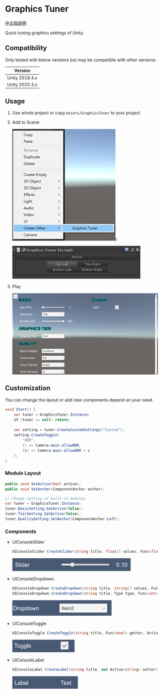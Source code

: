 # Graphics Tuner

[中文版說明](./README_tc.md)

Quick tuning graphics settings of Unity.

## Compatibility

Only tested with below versions but may be compatible with other versions.

| Version
|------
| Unity 2018.4.x
| Unity 2020.3.x

## Usage

1. Use whole project or copy `Assets/GraphicsTuner` to your project

2. Add to Scene

    ![Create](./readme_assets/create_instance.png))

    ![Anchor](./readme_assets/switch_anchor.png)

3. Play

    ![Run](./readme_assets/graphics_tuner.png)

## Customization

You can change the layout or add new components depend on your need.

```csharp
void Start() {
    var tuner = GraphicsTuner.Instance;
    if (tuner == null) return;

    var setting = tuner.CreateCustomSettings("Custom");
    setting.CreateToggle(
        "HDR",
        () => Camera.main.allowHDR,
        (v) => Camera.main.allowHDR = v
    );
}
```

### Module Layout

```csharp
public void SetActive(bool active);
public void SetAnchor(ComponentAnchor anchor);
```

```csharp
// Change setting of built-in modules
var tuner = GraphicsTuner.Instance;
tuner.BasicSetting.SetActive(false);
tuner.TierSetting.SetActive(false);
tuner.QualitySetting.SetAnchor(ComponentAnchor.Left);
```

### Components

+ UIConsoleSlider

    ```csharp
    UIConsoleSlider CreateSlider(string title, float[] values, Func<float> getter, Action<float> setter, Action<float> onChange = null);
    ```

    ![Slider](./readme_assets/slider.png)

+ UIConsoleDropdown

    ```csharp
    UIConsoleDropdown CreateDropdown(string title, string[] values, Func<int> getter, Action<int> setter, Action<int> onChange = null);
    UIConsoleDropdown CreateDropdown(string title, Type type, Func<int> getter, Action<int> setter, Action<int> onChange = null);
    ```

    ![Dropdown](./readme_assets/dropdown.png)

+ UIConsoleToggle

    ```csharp
    UIConsoleToggle CreateToggle(string title, Func<bool> getter, Action<bool> setter, Action<bool> onChange = null);
    ```

    ![Toggle](./readme_assets/toggle.png)

+ UIConsoleLabel

    ```csharp
    UIConsoleLabel CreateLabel(string title, out Action<string> setter);
    ```

    ![Label](./readme_assets/label.png)
